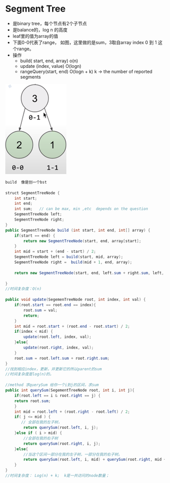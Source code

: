 # Segment Tree

* 是binary tree，每个节点有2个子节点
* 是balance的，log n 的高度
* leaf里的值为array的值
* 下面0-0代表了range， 如图，这里做的是sum，3取自array index 0 到 1 这个range。
* 操作
  * build\( start, end, array\) o\(n\)
  * update \(index, value\) O\(logn\)
  * rangeQuery\(start, end\)  O\(logn + k\)   k -&gt; the number of reported segments

![](../.gitbook/assets/image%20%2847%29.png)

```java
build  像是创一个bst

struct SegmentTreeNode {
    int start;
    int end;
    int sum;   // can be max, min ,etc  depends on the question
    SegmentTreeNode left;
    SegmentTreeNode right;
}
public SegmentTreeNode build (int start, int end, int[] array) {
    if(start == end) {
        return new SegmentTreeNode(start, end, array[start];
    }
    int mid = start + (end - start) / 2;
    SegmentTreeNode left = build(start, mid, array);
    SegmentTreeNode right =  build(mid + 1, end, array);
    
    return new SegmentTreeNode(start, end, left.sum + right.sum, left, right);
         
}
//时间复杂度：O(n)

public void update(SegemenTreeNode root, int index, int val) {
    if(root.start == root.end == index){
        root.sum = val;
        return;
    }
    int mid = root.start + (root.end - root.start) / 2;
    if(index < mid) {
        update(root.left, index, val);
    }else{
        update(root.right, index, val);
    }
    root.sum = root.left.sum + root.right.sum;
}
//找到相应index，更新，并更新它的所以parent的sum
//时间复杂度是log(n)的。 

//method 求querySum 给你一个i到j的区间，求sum
public int querySum(SegementTreeNode root, int i, int j){
    if(root.left == i & root.right == j) {
    return root.sum;
    }
    int mid = root.left + (root.right - root.left) / 2;
    if( j <= mid ) {
       // 全部在我的左子树，
        return querySum(root.left, i, j);
    }else if ( i > mid) {
        //全部在我的右子树
        return querySum(root.right, i, j);
    }else{
        //当这个区间一部分在我的左子树，一部分在我的右子树。
        return querySum(root.left, i, mid) + querySum(root.right, mid + 1, j);
    }
}
//时间复杂度： Log(n) + k;  k是一共访问的node数量；
```

